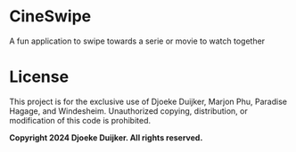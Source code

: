 # CineSwipe
A fun application to swipe towards a serie or movie to watch together

# License
This project is for the exclusive use of Djoeke Duijker, Marjon Phu, Paradise Hagage, and Windesheim. Unauthorized copying, distribution, or modification of this code is prohibited.

**Copyright 2024 Djoeke Duijker. All rights reserved.**

